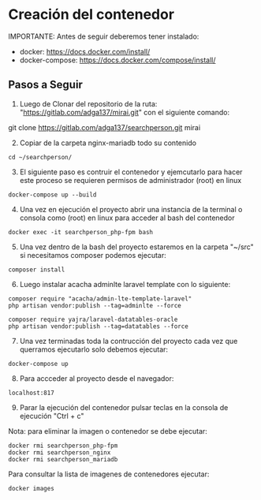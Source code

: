 # Creación del contenedor

IMPORTANTE: Antes de seguir deberemos tener instalado:
- docker: https://docs.docker.com/install/
- docker-compose: https://docs.docker.com/compose/install/

## Pasos a Seguir

1. Luego de Clonar del repositorio de la ruta: "https://gitlab.com/adga137/mirai.git" con el siguiente comando:

git clone https://gitlab.com/adga137/searchperson.git mirai

2. Copiar de la carpeta nginx-mariadb todo su contenido

```
cd ~/searchperson/
```

3. El siguiente paso es contruir el contenedor y ejemcutarlo para hacer este proceso se requieren permisos de administrador (root) en linux

```
docker-compose up --build
```

4. Una vez en ejecución el proyecto abrir una instancia de la terminal o consola como (root) en linux para acceder al bash del contenedor

```
docker exec -it searchperson_php-fpm bash
```

5. Una vez dentro de la bash del proyecto estaremos en la carpeta "~/src" si necesitamos composer podemos ejecutar:

```
composer install
```

6. Luego instalar acacha adminlte laravel template con lo siguiente:

```
composer require "acacha/admin-lte-template-laravel"
php artisan vendor:publish --tag=adminlte --force

composer require yajra/laravel-datatables-oracle
php artisan vendor:publish --tag=datatables --force
```

7. Una vez terminadas toda la contrucción del proyecto cada vez que querramos ejecutarlo solo debemos ejecutar:

```
docker-compose up
```

8. Para accceder al proyecto desde el navegador:

```
localhost:817
```


9. Parar la ejecución del contenedor pulsar teclas en la consola de ejecución "Ctrl + c"


Nota: para eliminar la imagen o contenedor se debe ejecutar:

```
docker rmi searchperson_php-fpm
docker rmi searchperson_nginx
docker rmi searchperson_mariadb
```

Para consultar la lista de imagenes de contenedores ejecutar:

```
docker images
```
